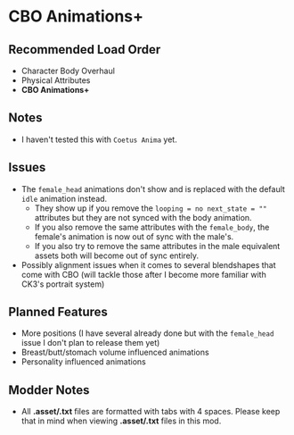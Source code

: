 ﻿# CBO Animations+

## Recommended Load Order

- Character Body Overhaul
- Physical Attributes
- **CBO Animations+**

## Notes

- I haven't tested this with `Coetus Anima` yet.

## Issues

- The `female_head` animations don't show and is replaced with the default `idle` animation instead.
  - They show up if you remove the `looping = no next_state = ""` attributes but they are not synced with the body animation.
  - If you also remove the same attributes with the `female_body`, the female's animation is now out of sync with the male's.
  - If you also try to remove the same attributes in the male equivalent assets both will become out of sync entirely.
- Possibly alignment issues when it comes to several blendshapes that come with CBO (will tackle those after I become more familiar with CK3's portrait system)

## Planned Features

- More positions (I have several already done but with the `female_head` issue I don't plan to release them yet)
- Breast/butt/stomach volume influenced animations
- Personality influenced animations

## Modder Notes

- All **.asset/.txt** files are formatted with tabs with 4 spaces. Please keep that in mind when viewing **.asset/.txt** files in this mod.

